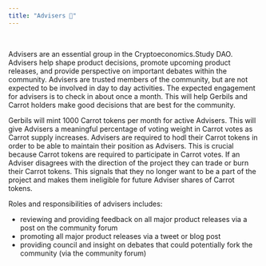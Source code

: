 ```yaml
---
title: "Advisers 🧙"
---
```


<br />

Advisers are an essential group in the Cryptoeconomics.Study DAO. Advisers help shape product decisions, promote upcoming product releases, and provide perspective on important debates within the community. Advisers are trusted members of the community, but are not expected to be involved in day to day activities. The expected engagement for advisers is to check in about once a month. This will help Gerbils and Carrot holders make good decisions that are best for the community.

Gerbils will mint 1000 Carrot tokens per month for active Advisers. This will give Advisers a meaningful percentage of voting weight in Carrot votes as Carrot supply increases. Advisers are required to hodl their Carrot tokens in order to be able to maintain their position as Advisers. This is crucial because Carrot tokens are required to participate in Carrot votes. If an Adviser disagrees with the direction of the project they can trade or burn their Carrot tokens. This signals that they no longer want to be a part of the project and makes them ineligible for future Adviser shares of Carrot tokens.

Roles and responsibilities of advisers includes:
- reviewing and providing feedback on all major product releases via a post on the community forum
- promoting all major product releases via a tweet or blog post
- providing council and insight on debates that could potentially fork the community (via the community forum)

<br />
